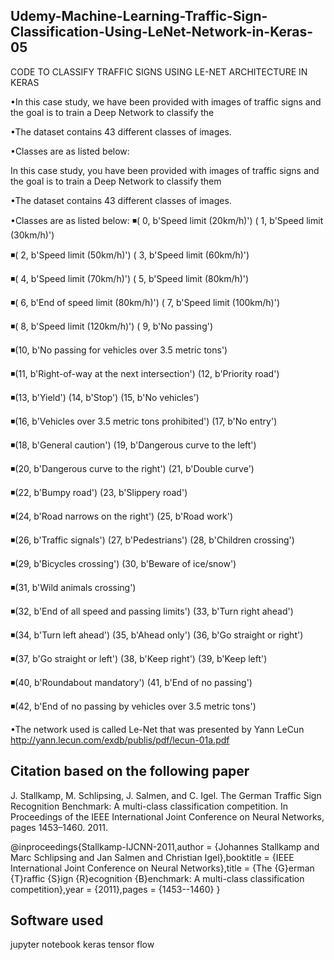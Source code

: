 ## Udemy-Machine-Learning-Traffic-Sign-Classification-Using-LeNet-Network-in-Keras-05
 CODE TO CLASSIFY TRAFFIC SIGNS USING LE-NET ARCHITECTURE IN KERAS

•In this case study, we have been provided with images of traffic signs and the goal is to train a Deep Network to classify the

•The dataset contains 43 different classes of images. 

•Classes are as listed below: 

In this case study, you have been provided with images of traffic signs and the goal is to train a Deep Network to classify them

•The dataset contains 43 different classes of images. 

•Classes are as listed below: ◾( 0, b'Speed limit (20km/h)') ( 1, b'Speed limit (30km/h)')

◾( 2, b'Speed limit (50km/h)') ( 3, b'Speed limit (60km/h)')

◾( 4, b'Speed limit (70km/h)') ( 5, b'Speed limit (80km/h)')

◾( 6, b'End of speed limit (80km/h)') ( 7, b'Speed limit (100km/h)')

◾( 8, b'Speed limit (120km/h)') ( 9, b'No passing')

◾(10, b'No passing for vehicles over 3.5 metric tons')

◾(11, b'Right-of-way at the next intersection') (12, b'Priority road')

◾(13, b'Yield') (14, b'Stop') (15, b'No vehicles')

◾(16, b'Vehicles over 3.5 metric tons prohibited') (17, b'No entry')

◾(18, b'General caution') (19, b'Dangerous curve to the left')

◾(20, b'Dangerous curve to the right') (21, b'Double curve')

◾(22, b'Bumpy road') (23, b'Slippery road')

◾(24, b'Road narrows on the right') (25, b'Road work')

◾(26, b'Traffic signals') (27, b'Pedestrians') (28, b'Children crossing')

◾(29, b'Bicycles crossing') (30, b'Beware of ice/snow')

◾(31, b'Wild animals crossing')

◾(32, b'End of all speed and passing limits') (33, b'Turn right ahead')

◾(34, b'Turn left ahead') (35, b'Ahead only') (36, b'Go straight or right')

◾(37, b'Go straight or left') (38, b'Keep right') (39, b'Keep left')

◾(40, b'Roundabout mandatory') (41, b'End of no passing')

◾(42, b'End of no passing by vehicles over 3.5 metric tons')

•The network used is called Le-Net that was presented by Yann LeCun http://yann.lecun.com/exdb/publis/pdf/lecun-01a.pdf
## Citation based on the following paper

J. Stallkamp, M. Schlipsing, J. Salmen, and C. Igel. The German Traffic Sign Recognition Benchmark: A multi-class classification competition. In Proceedings of the IEEE International Joint Conference on Neural Networks, pages 1453–1460. 2011. 

@inproceedings{Stallkamp-IJCNN-2011,author = {Johannes Stallkamp and Marc Schlipsing and Jan Salmen and Christian Igel},booktitle = {IEEE International Joint Conference on Neural Networks},title = {The {G}erman {T}raffic {S}ign {R}ecognition {B}enchmark: A multi-class classification competition},year = {2011},pages = {1453--1460} }

## Software used 
jupyter notebook 
keras tensor flow 

